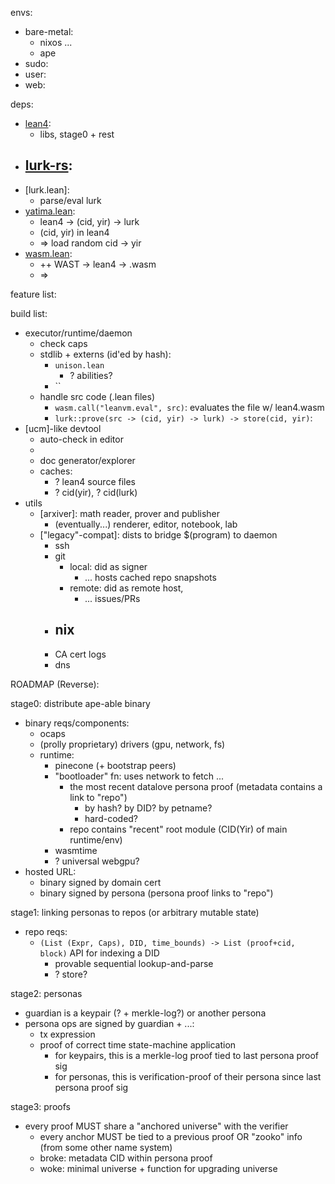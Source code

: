 envs:

- bare-metal:
  - nixos ...
  - ape
- sudo:
- user:
- web:

deps:

- [lean4]():
  - libs, stage0 + rest
- [lurk-rs]():
  -
- [lurk.lean]:
  - parse/eval lurk
- [yatima.lean]():
  - lean4 -> (cid, yir) -> lurk
  - (cid, yir) in lean4
  - => load random cid -> yir
- [wasm.lean]():
  - ++ WAST -> lean4 -> .wasm
  - =>

feature list:

build list:

- executor/runtime/daemon
  - check caps
  - stdlib + externs (id'ed by hash):
    - `unison.lean`
      - ? abilities?
    - ``
  - handle src code (.lean files)
    - `wasm.call("leanvm.eval", src)`: evaluates the file w/ lean4.wasm
    - `lurk::prove(src -> (cid, yir) -> lurk) -> store(cid, yir)`:
- [ucm]-like devtool
  - auto-check in editor
  -
  - doc generator/explorer
  - caches:
    - ? lean4 source files
    - ? cid(yir), ? cid(lurk)
- utils
  - [arxiver]: math reader, prover and publisher
    - (eventually...) renderer, editor, notebook, lab
  - ["legacy"-compat]: dists to bridge $(program) to daemon
    - ssh
    - git
      - local: did as signer
        - ... hosts cached repo snapshots
      - remote: did as remote host,
        - ... issues/PRs
    - nix
      -
    - CA cert logs
    - dns

ROADMAP (Reverse):

stage0: distribute ape-able binary

- binary reqs/components:
  - ocaps
  - (prolly proprietary) drivers (gpu, network, fs)
  - runtime:
    - pinecone (+ bootstrap peers)
    - "bootloader" fn: uses network to fetch ...
      - the most recent datalove persona proof (metadata contains a link to "repo")
        - by hash? by DID? by petname?
        - hard-coded?
      - repo contains "recent" root module (CID(Yir) of main runtime/env)
    - wasmtime
    - ? universal webgpu?
- hosted URL:
  - binary signed by domain cert
  - binary signed by persona (persona proof links to "repo")

stage1: linking personas to repos (or arbitrary mutable state)

- repo reqs:
  - `(List (Expr, Caps), DID, time_bounds) -> List (proof+cid, block)`
    API for indexing a DID
    - provable sequential lookup-and-parse
    - ? store?

stage2: personas

- guardian is a keypair (? + merkle-log?) or another persona
- persona ops are signed by guardian + ...:
  - tx expression
  - proof of correct time state-machine application
    - for keypairs, this is a merkle-log proof tied to last persona proof sig
    - for personas, this is verification-proof of their persona since last persona proof sig

stage3: proofs

- every proof MUST share a "anchored universe" with the verifier
  - every anchor MUST be tied to a previous proof OR "zooko" info (from some other name system)
  - broke: metadata CID within persona proof
  - woke: minimal universe + function for upgrading  universe
